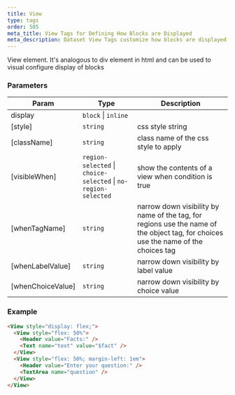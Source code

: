 ```yaml
---
title: View
type: tags
order: 505
meta_title: View Tags for Defining How Blocks are Displayed
meta_description: Dataset View Tags customize how blocks are displayed in Dataset for machine learning and data science projects.
---
```


View element. It's analogous to div element in html and can be used to visual configure display of blocks

### Parameters

| Param | Type | Description |
| --- | --- | --- |
| display | <code>block</code> \| <code>inline</code> |  |
| [style] | <code>string</code> | css style string |
| [className] | <code>string</code> | class name of the css style to apply |
| [visibleWhen] | <code>region-selected</code> \| <code>choice-selected</code> \| <code>no-region-selected</code> | show the contents of a view when condition is true |
| [whenTagName] | <code>string</code> | narrow down visibility by name of the tag, for regions use the name of the object tag, for choices use the name of the choices tag |
| [whenLabelValue] | <code>string</code> | narrow down visibility by label value |
| [whenChoiceValue] | <code>string</code> | narrow down visibility by choice value |

### Example
```html
<View style="display: flex;">
  <View style="flex: 50%">
    <Header value="Facts:" />
    <Text name="text" value="$fact" />
  </View>
  <View style="flex: 50%; margin-left: 1em">
    <Header value="Enter your question:" />
    <TextArea name="question" />
  </View>
</View>
```
